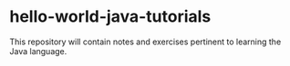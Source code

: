 # hello-world-java-tutorials
This repository will contain notes and exercises pertinent to learning the Java language.
